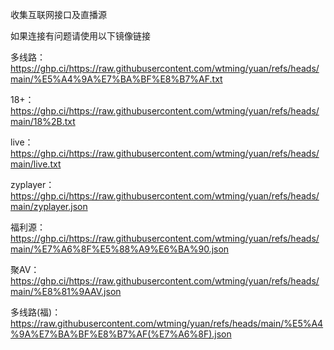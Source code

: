 收集互联网接口及直播源

如果连接有问题请使用以下镜像链接

多线路：https://ghp.ci/https://raw.githubusercontent.com/wtming/yuan/refs/heads/main/%E5%A4%9A%E7%BA%BF%E8%B7%AF.txt

18+：https://ghp.ci/https://raw.githubusercontent.com/wtming/yuan/refs/heads/main/18%2B.txt

live：https://ghp.ci/https://raw.githubusercontent.com/wtming/yuan/refs/heads/main/live.txt

zyplayer：https://ghp.ci/https://raw.githubusercontent.com/wtming/yuan/refs/heads/main/zyplayer.json

福利源：https://ghp.ci/https://raw.githubusercontent.com/wtming/yuan/refs/heads/main/%E7%A6%8F%E5%88%A9%E6%BA%90.json

聚AV：https://ghp.ci/https://raw.githubusercontent.com/wtming/yuan/refs/heads/main/%E8%81%9AAV.json

多线路(福)：https://raw.githubusercontent.com/wtming/yuan/refs/heads/main/%E5%A4%9A%E7%BA%BF%E8%B7%AF(%E7%A6%8F).json
